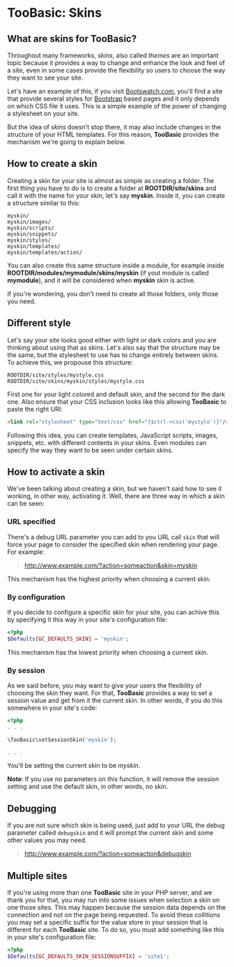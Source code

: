 # TooBasic: Skins
## What are skins for __TooBasic__?
Throughout many frameworks, _skins_, also called _themes_ are an important topic
because it provides a way to change and enhance the look and feel of a site, even
in some cases provide the flexibility so users to choose the way they want to see
your site.

Let's have an example of this, if you visit
[Bootswatch.com](http://bootswatch.com/), you'll find a site that provide several
styles for [Bootstrap](http://getbootstrap.com/) based pages and it only depends
on which CSS file it uses.
This is a simple example of the power of changing a stylesheet on your site.

But the idea of _skins_ doesn't stop there, it may also include changes in the
structure of your HTML templates.
For this reason, __TooBasic__ provides the mechanism we're going to explain below.

## How to create a skin
Creating a skin for your site is almost as simple as creating a folder.
The first thing you have to do is to create a folder at __ROOTDIR/site/skins__ and
call it with the name for your skin, let's say __myskin__.
Inside it, you can create a structure similar to this:
```text
myskin/
myskin/images/
myskin/scripts/
myskin/snippets/
myskin/styles/
myskin/templates/
myskin/templates/action/
```

You can also create this same structure inside a module, for example inside
__ROOTDIR/modules/mymodule/skins/myskin__ (if yout module is called __mymodule__),
and it will be considered when __myskin__ skin is active.

If you're wondering, you don't need to create all those folders, only those you
need.

## Different style
Let's say your site looks good either with light or dark colors and you are
thinking about using that as skins.
Let's also say that the structure may be the same, but the stylesheet to use has
to change entirely between skins.
To achieve this, we propouse this structure:
```text
ROOTDIR/site/styles/mystyle.css
ROOTDIR/site/skins/myskin/styles/mystyle.css
```
First one for your light colored and default skin, and the second for the dark
one.
Also ensure that your CSS inclusion looks like this allowing __TooBasic__ to paste
the right URI:
```html
<link rel="stylesheet" type="text/css" href="{$ctrl->css('mystyle')}"/>
```

Following this idea, you can create templates, JavaScript scripts, images,
snippets, etc. with different contents in your skins.
Even modules can specify the way they want to be seen under certain skins.

## How to activate a skin
We've been talking about creating a skin, but we haven't said how to see it
working, in other way, activating it.
Well, there are three way in which a skin can be seen:

### URL specified
There's a debug URL parameter you can add to you URL call `skin` that will force
your page to consider the specified skin when rendering your page.
For example:
>http://www.example.com/?action=someaction&skin=myskin

This mechanism has the highest priority when choosing a current skin.

### By configuration
If you decide to configure a specific skin for your site, you can achive this by
specifying it this way in your site's configuration file:
```php
<?php
$Defaults[GC_DEFAULTS_SKIN] = 'myskin';
```
This mechanism has the lowest priority when choosing a current skin.

### By session
As we said before, you may want to give your users the flexibility of choosing the
skin they want.
For that, __TooBasic__ provides a way to set a session value and get from it the
current skin.
In other words, if you do this somewhere in your site's code:
```php
<?php
. . .

\TooBasic\setSessionSkin('myskin');

. . .
```
You'll be setting the current skin to be _myskin_.

__Note__: If you use no parameters on this function, it will remove the session
setting and use the default skin, in other words, no skin.

## Debugging
If you are not sure which skin is being used, just add to your URL the debug
parameter called `debugskin` and it will prompt the current skin and some other
values you may need.
>http://www.example.com/?action=someaction&debugskin

## Multiple sites
If you're using more than one __TooBasic__ site in your PHP server, and we thank
you for that, you may run into some issues when selection a skin on one those
sites.
This may happen because the session data depends on the connection and not on the
page being requested.
To avoid these collitions you may set a specific suffix for the value store in
your session that is different for each __TooBasic__ site.
To do so, you must add something like this in your site's configuration file:
```php
<?php
$Defaults[GC_DEFAULTS_SKIN_SESSIONSUFFIX] = 'site1';
```
